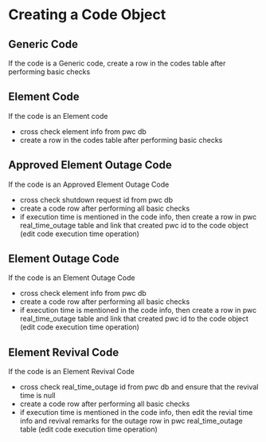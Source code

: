 # Creating a Code Object

## Generic Code
If the code is a Generic code, create a row in the codes table after performing basic checks

## Element Code
If the code is an Element code
* cross check element info from pwc db
* create a row in the codes table after performing basic checks

## Approved Element Outage Code
If the code is an Approved Element Outage Code
* cross check shutdown request id from pwc db
* create a code row after performing all basic checks
* if execution time is mentioned in the code info, then create a row in pwc real_time_outage table and link that created pwc id to the code object (edit code execution time operation)

## Element Outage Code
If the code is an Element Outage Code
* cross check element info from pwc db
* create a code row after performing all basic checks
* if execution time is mentioned in the code info, then create a row in pwc real_time_outage table and link that created pwc id to the code object (edit code execution time operation)

## Element Revival Code
If the code is an Element Revival Code
* cross check real_time_outage id from pwc db and ensure that the revival time is null
* create a code row after performing all basic checks
* if execution time is mentioned in the code info, then edit the revial time info and revival remarks for the outage row in pwc real_time_outage table (edit code execution time operation)